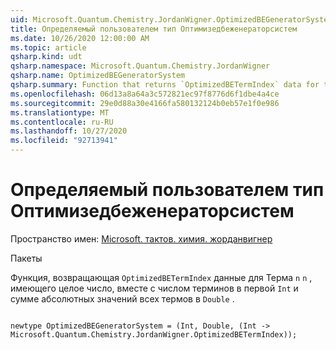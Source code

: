 ```yaml
---
uid: Microsoft.Quantum.Chemistry.JordanWigner.OptimizedBEGeneratorSystem
title: Определяемый пользователем тип Оптимизедбеженераторсистем
ms.date: 10/26/2020 12:00:00 AM
ms.topic: article
qsharp.kind: udt
qsharp.namespace: Microsoft.Quantum.Chemistry.JordanWigner
qsharp.name: OptimizedBEGeneratorSystem
qsharp.summary: Function that returns `OptimizedBETermIndex` data for term `n` given an integer `n`, together with the number of terms in the first `Int` and the sum of absolute-values of all term coefficients in the `Double`.
ms.openlocfilehash: 06d13a8a64a3c572821ec97f8776d6f1dbe4a4ce
ms.sourcegitcommit: 29e0d88a30e4166fa580132124b0eb57e1f0e986
ms.translationtype: MT
ms.contentlocale: ru-RU
ms.lasthandoff: 10/27/2020
ms.locfileid: "92713941"
---
```

# <a name="optimizedbegeneratorsystem-user-defined-type"></a>Определяемый пользователем тип Оптимизедбеженераторсистем

Пространство имен: [Microsoft. тактов. химия. жорданвигнер](xref:Microsoft.Quantum.Chemistry.JordanWigner)

Пакеты [](https://nuget.org/packages/)


Функция, возвращающая `OptimizedBETermIndex` данные для Терма `n` `n` , имеющего целое число, вместе с числом терминов в первой `Int` и сумме абсолютных значений всех термов в `Double` .

```qsharp

newtype OptimizedBEGeneratorSystem = (Int, Double, (Int -> Microsoft.Quantum.Chemistry.JordanWigner.OptimizedBETermIndex));
```

